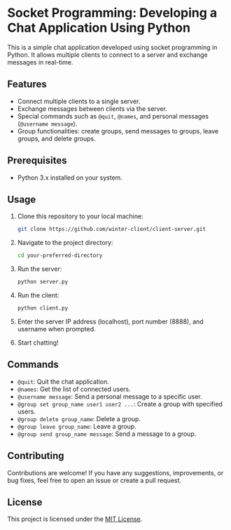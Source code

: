 # Socket Programming: Developing a Chat Application Using Python

This is a simple chat application developed using socket programming in Python. It allows multiple clients to connect to a server and exchange messages in real-time.

## Features

- Connect multiple clients to a single server.
- Exchange messages between clients via the server.
- Special commands such as `@quit`, `@names`, and personal messages (`@username message`).
- Group functionalities: create groups, send messages to groups, leave groups, and delete groups.

## Prerequisites

- Python 3.x installed on your system.

## Usage

1. Clone this repository to your local machine:

    ```bash
    git clone https://github.com/winter-client/client-server.git
    ```

2. Navigate to the project directory:

    ```bash
    cd your-preferred-directory
    ```

3. Run the server:

    ```bash
    python server.py
    ```

4. Run the client:

    ```bash
    python client.py
    ```

5. Enter the server IP address (localhost), port number (8888), and username when prompted. 


6. Start chatting!

## Commands

- `@quit`: Quit the chat application.
- `@names`: Get the list of connected users.
- `@username message`: Send a personal message to a specific user.
- `@group set group_name user1 user2 ...`: Create a group with specified users.
- `@group delete group_name`: Delete a group.
- `@group leave group_name`: Leave a group.
- `@group send group_name message`: Send a message to a group.

## Contributing

Contributions are welcome! If you have any suggestions, improvements, or bug fixes, feel free to open an issue or create a pull request.

## License

This project is licensed under the [MIT License](LICENSE).
